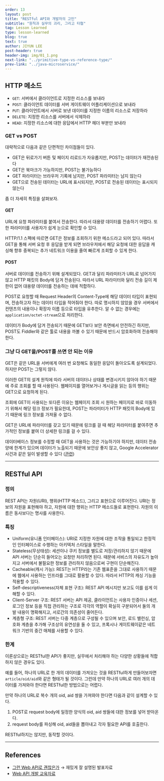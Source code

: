 ```yaml
---
order: 13
layout: post
title: "RESTful API와 개발자의 고민"
subtitle: "원칙과 실무의 괴리, 그리고 타협"
tag: Lesson Learned
type: lesson-learned
blog: true
text: true
author: JIYUN LEE
post-header: true
header-img: img/01_1.png
next-link: "../primitive-type-vs-reference-type/"
prev-link: "../java-microservice/"
---
```


## HTTP 메소드

- `GET`: 서버에서 클라이언트로 지정한 리소스를 보내라
- `POST`: 클라이언트 데이터를 서버 게이트웨이 어플리케이션으로 보내라
- `PUT`: 클라이언트에서 서버로 보낸 데이터를 지정한 이름의 리소스로 저장하라
- `DELETE`: 지정한 리소스를 서버에서 삭제하라
- `HEAD`: 지정한 리소스에 대한 응답에서 HTTP 헤더 부분만 보내라

### GET vs POST

대략적으로 다음과 같은 단편적인 차이점들이 있다.

- GET은 뒤로가기 버튼 및 페이지 리로드가 자유롭지만, POST는 데이터가 재전송된다
- GET은 북마크가 가능하지만, POST는 불가능하다
- GET 파라미터는 브라우저 기록에 남지만, POST 파라미터는 남지 않는다
- GET으로 전송된 데이터는 URL에 표시되지만, POST로 전송된 데이터는 표시되지 않는다

좀 더 자세히 특징을 살펴보자.

#### GET

URL에 요청 파라미터를 붙여서 전송한다. 따라서 대용량 데이터를 전송하기 어렵다. 또한 파라미터를 사용자가 쉽게 눈으로 확인할 수 있다.

HTTP/1.1 스펙에 따르면 GET은 정보를 조회하기 위한 메소드라고 되어 있다. 따라서 GET을 통해 서버 요청 후 응답을 받게 되면 브라우저에서 해당 요청에 대한 응답을 캐싱해 향후 중복되는 추가 네트워크 이용을 줄여 빠르게 조회할 수 있게 한다.

#### POST

서버로 데이터를 전송하기 위해 설계되었다. GET과 달리 파라미터가 URL로 넘어가지 않고 HTTP 패킷의 Body에 담겨 전송된다. 따라서 URL 파라미터와 달리 전송 길이 제한이 없어 대용량 데이터를 전송하는 데에 적합하다.

POST로 요청할 때 Request Header의 Content-Type에 해당 데이터 타입이 표현되며, 전송하고자 하는 데이터 타입을 적어줘야 한다. 따로 명시하지 않았을 경우 서버에서 컨텐츠의 내용이나 확장자 이름 등으로 타입을 유추한다. 알 수 없는 경우에는 `application/octet-stream`으로 처리한다.

데이터가 Body에 담겨 전송되기 때문에 GET보다 보안 측면에서 안전하긴 하지만, POST도 Fiddler와 같은 툴로 내용을 까볼 수 있기 때문에 반드시 암호화하여 전송해야 한다.

### 그냥 다 GET을/POST를 쓰면 안 되는 이유

GET은 같은 URL을 서버에게 여러 번 요청해도 동일한 응답이 돌아오도록 설계되었다. 하지만 POST는 그렇지 않다.

이러한 GET의 설계 원칙에 따라 서버의 데이터나 상태를 변경시키지 않아야 하기 때문에 주로 조회를 할 때 사용된다. 웹페이지를 열어보거나 게시글을 읽는 등의 행위는 GET으로 요청하게 된다.

조회에 GET이 사용되는 또다른 이유는 웹페이지 조회 시 원하는 페이지로 바로 이동하기 위해서 해당 링크 정보가 필요한데, POST는 파라미터가 HTTP 패킷의 Body에 있기 때문에 링크 정보를 가져올 수 없다.

GET은 URL에 파라미터를 갖고 있기 때문에 링크를 걸 때 해당 파라미터를 붙여주면 추가적인 정보를 붙여 더 상세한 링크를 걸 수 있다.

데이터베이스 정보를 수정할 때 GET을 사용하는 것은 가능하기야 하지만, 데이터 전송 양에 한계가 있으며 데이터가 노출되기 때문에 보안상 좋지 않고, Google Accelerator 사건과 같은 일이 발생할 수 있다 ([관련](http://interconnection.tistory.com/72))

---

## RESTful API

### 정의

REST API는 자원(URI), 행위(HTTP 메소드), 그리고 표현으로 이루어진다. URI는 정보의 자원을 표현해야 하고, 자원에 대한 행위는 HTTP 메소드들로 표현한다. 자원의 이름은 동사보다는 명사를 사용한다.

### 특징

- Uniform(유니폼 인터페이스): URI로 지정한 자원에 대한 조작을 통일되고 한정적인 인터페이스로 수행하는 아키텍처 스타일을 말한다.
- Stateless(무상태성): 세션이나 쿠키 정보를 별도로 저장/관리하지 않기 때문에 API 서버는 단순히 들어오는 요청만 처리하면 된다. 때문에 서비스의 자유도가 높아지고 서버에서 불필요한 정보를 관리하지 않음으로써 구현이 단순해진다.
- Cacheable(캐시 가능): REST는 HTTP라는 기존 웹표준을 그대로 사용하기 때문에 웹에서 사용하는 인프라를 그대로 활용할 수 있다. 따라서 HTTP의 캐싱 기능을 적용할 수 있다.
- Self-descriptiveness(자체 표현 구조): REST API 메시지만 보고도 이를 쉽게 이해할 수 있다.
- Client-Server 구조: REST 서버는 API 제공, 클라이언트는 사용자 인증이나 세션, 로그인 정보 등을 직접 관리하는 구조로 각각의 역할이 확실히 구분되어서 둘의 개발 내용이 명확해지고, 서로간의 의존성이 줄어든다.
- 계층형 구조: REST 서버는 다중 계층으로 구성될 수 있으며 보안, 로드 밸런싱, 암호화 계층을 추가해 구조상의 유연성을 둘 수 있고, 프록시나 게이트웨이같은 네트워크 기반의 중간 매체를 사용할 수 있다.

### 한계

이론상으로는 RESTful한 API가 좋지만, 실무에서 처리해야 하는 다양한 상황들에 적합하지 않은 경우도 있다.

예를 들어, 하나의 URL로 한 개의 데이터를 가져오는 것을 RESTful하게 만들어보자면 `article/oid/aid`와 같은 형태가 될 것이다. 그런데 만약 하나의 URL로 여러 개의 데이터를 가져와야 한다면 RESTful한 방법으로는 어렵다.

만약 하나의 URL로 복수 개의 oid, aid 쌍을 가져와야 한다면 다음과 같이 설계할 수 있다.

1. POST로 request body에 일정한 양식의 oid, aid 쌍들에 대한 정보를 넣어 받아온다.
2. request body를 파싱해 oid, aid들을 뽑아내고 각자 필요한 API를 호출한다.

RESTful하지는 않지만, 동작할 것이다.

---

## References

- [그런 Web API로 괜찮은가](http://viewoss.navercorp.com/mhyeon-lee/yobi-rest-api/master/docs/%EA%B7%B8%EB%9F%B0%20Web%20API%EB%A1%9C%20%EA%B4%9C%EC%B0%AE%EC%9D%80%EA%B0%80.html#68) → 재밌게 잘 설명된 발표자료
- [Web API 개발 교육자료](https://oss.navercorp.com/tech-share/web-api-dev)